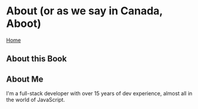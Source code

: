 # About (or as we say in Canada, Aboot)

[Home](/README.md)

## About this Book

## About Me

I'm a full-stack developer with over 15 years of dev experience, almost all in the world of JavaScript.